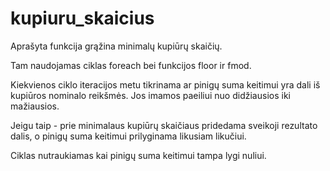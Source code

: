 # kupiuru_skaicius

Aprašyta funkcija grąžina minimalų kupiūrų skaičių.

Tam naudojamas ciklas foreach bei funkcijos floor ir fmod.

Kiekvienos ciklo iteracijos metu tikrinama ar pinigų suma keitimui yra dali iš kupiūros nominalo reikšmės. Jos imamos paeiliui nuo didžiausios iki mažiausios.

Jeigu taip - prie minimalaus kupiūrų skaičiaus pridedama sveikoji rezultato dalis, o pinigų suma keitimui prilyginama likusiam likučiui.

Ciklas nutraukiamas kai pinigų suma keitimui tampa lygi nuliui.
